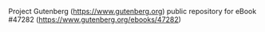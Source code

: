 Project Gutenberg (https://www.gutenberg.org) public repository for eBook #47282 (https://www.gutenberg.org/ebooks/47282)
